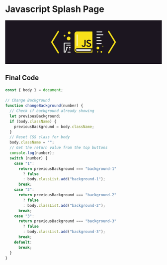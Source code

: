 # Javascript Splash Page

![alt text][javascript]

[javascript]: https://github.com/yourwpmadesimple/javascript-navigation-animation/blob/master/javascript_banner.jpg "Javascript Banner"

## Final Code
```javascript
const { body } = document;

// Change Background
function changeBackground(number) {
  // Check if background already showing
  let previousBackground;
  if (body.className) {
    previousBackground = body.className;
  }
  // Reset CSS class for body
  body.className = "";
  // Get the return value from the top buttons
  console.log(number);
  switch (number) {
    case "1":
      return previousBackground === "background-1"
        ? false
        : body.classList.add("background-1");
      break;
    case "2":
      return previousBackground === "background-2"
        ? false
        : body.classList.add("background-2");
      break;
    case "3":
      return previousBackground === "background-3"
        ? false
        : body.classList.add("background-3");
      break;
    default:
      break;
  }
}
```